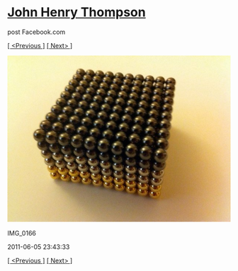 # [John Henry Thompson](../README.md)
post Facebook.com

[[ <Previous ]](2011-06-05-1.md) [[ Next> ]](2011-06-05-3.md)

[![](../media/2011-06-05/Magnetic-Balls-IMG_0166.jpg)](../README.md)

IMG_0166

2011-06-05 23:43:33

[[ <Previous ]](2011-06-05-1.md) [[ Next> ]](2011-06-05-3.md)